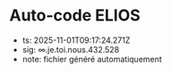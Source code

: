 # Auto-code ELIOS
- ts: 2025-11-01T09:17:24.271Z
- sig: ∞.je.toi.nous.432.528
- note: fichier généré automatiquement